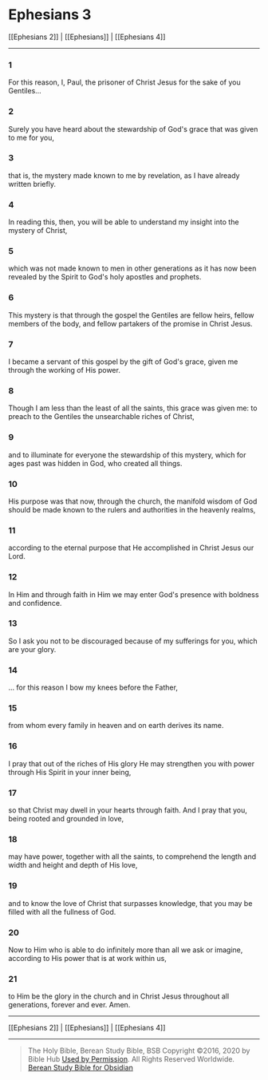 # Ephesians 3

[[Ephesians 2]] | [[Ephesians]] | [[Ephesians 4]]

---

### 1
For this reason, I, Paul, the prisoner of Christ Jesus for the sake of you Gentiles...

### 2
Surely you have heard about the stewardship of God's grace that was given to me for you,

### 3
that is, the mystery made known to me by revelation, as I have already written briefly.

### 4
In reading this, then, you will be able to understand my insight into the mystery of Christ,

### 5
which was not made known to men in other generations as it has now been revealed by the Spirit to God's holy apostles and prophets.

### 6
This mystery is that through the gospel the Gentiles are fellow heirs, fellow members of the body, and fellow partakers of the promise in Christ Jesus.

### 7
I became a servant of this gospel by the gift of God's grace, given me through the working of His power.

### 8
Though I am less than the least of all the saints, this grace was given me: to preach to the Gentiles the unsearchable riches of Christ,

### 9
and to illuminate for everyone the stewardship of this mystery, which for ages past was hidden in God, who created all things.

### 10
His purpose was that now, through the church, the manifold wisdom of God should be made known to the rulers and authorities in the heavenly realms,

### 11
according to the eternal purpose that He accomplished in Christ Jesus our Lord.

### 12
In Him and through faith in Him we may enter God's presence with boldness and confidence.

### 13
So I ask you not to be discouraged because of my sufferings for you, which are your glory.

### 14
... for this reason I bow my knees before the Father,

### 15
from whom every family in heaven and on earth derives its name.

### 16
I pray that out of the riches of His glory He may strengthen you with power through His Spirit in your inner being,

### 17
so that Christ may dwell in your hearts through faith. And I pray that you, being rooted and grounded in love,

### 18
may have power, together with all the saints, to comprehend the length and width and height and depth of His love,

### 19
and to know the love of Christ that surpasses knowledge, that you may be filled with all the fullness of God.

### 20
Now to Him who is able to do infinitely more than all we ask or imagine, according to His power that is at work within us,

### 21
to Him be the glory in the church and in Christ Jesus throughout all generations, forever and ever. Amen.

---

[[Ephesians 2]] | [[Ephesians]] | [[Ephesians 4]]

---

> The Holy Bible, Berean Study Bible, BSB
> Copyright &copy;2016, 2020 by Bible Hub
> [Used by Permission](https://berean.bible/terms.htm). All Rights Reserved Worldwide.
> [Berean Study Bible for Obsidian](https://github.com/gapmiss/berean-study-bible-for-obsidian)</small>


